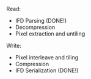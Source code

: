 Read:
* IFD Parsing (DONE!)
* Decompression
* Pixel extraction and untiling

Write:
* Pixel interleave and tiling
* Compression
* IFD Serialization (DONE!)


